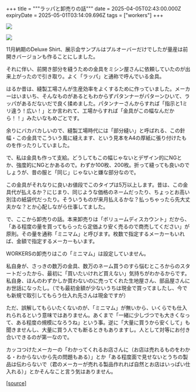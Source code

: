 +++
title = """ラッパと卸売りの話"""
date = 2025-04-05T02:43:00.000Z
expiryDate = 2025-05-01T03:14:09.696Z
tags = ["workers"]
+++
   

[![](https://blogger.googleusercontent.com/img/b/R29vZ2xl/AVvXsEiaF4KDr9LDdH7cTHoInxKJ1tlzSbesKTOXIOl1mzWtTtKPqk-LITmpmzeJS6-z7qJlEy5VX68RbSf4Jad2dSPcA0fRETNxDMfx2hWASPnj97Cnci9NJAM9rx5wezoISD-TyIsCah68VyIdnDNZ1KHE8wHoGJWVnAGBYIJmMBLYn-lUzJpAtjdtexrxAqc/s320/L1000380.JPG)](https://blogger.googleusercontent.com/img/b/R29vZ2xl/AVvXsEiaF4KDr9LDdH7cTHoInxKJ1tlzSbesKTOXIOl1mzWtTtKPqk-LITmpmzeJS6-z7qJlEy5VX68RbSf4Jad2dSPcA0fRETNxDMfx2hWASPnj97Cnci9NJAM9rx5wezoISD-TyIsCah68VyIdnDNZ1KHE8wHoGJWVnAGBYIJmMBLYn-lUzJpAtjdtexrxAqc/s9520/L1000380.JPG)

  

[![](https://blogger.googleusercontent.com/img/b/R29vZ2xl/AVvXsEgMYRVaoKl4J4S6KP-1_lAo8N47HiGAahpOkzKXJHcACnrxUl64gh8OWwWonxz5r9GVi_7YldOtoIA7nbUhXRvAzMA4qSFbl-bl5yOiNJwayFUeTXwbUDUjxpUl_4tunrEtTN3qg2pNuXMmboLVrWWIsv3DfZYKtD0hqcM6kbLixQhbYf6EBIfylociOZM/s320/L1000379.JPG)](https://blogger.googleusercontent.com/img/b/R29vZ2xl/AVvXsEgMYRVaoKl4J4S6KP-1_lAo8N47HiGAahpOkzKXJHcACnrxUl64gh8OWwWonxz5r9GVi_7YldOtoIA7nbUhXRvAzMA4qSFbl-bl5yOiNJwayFUeTXwbUDUjxpUl_4tunrEtTN3qg2pNuXMmboLVrWWIsv3DfZYKtD0hqcM6kbLixQhbYf6EBIfylociOZM/s9520/L1000379.JPG)

  

11月納期のDeluxe Shirt、展示会サンプルはプルオーバーだけでしたが量産は前開きバージョンも作ることにしました。

それに伴い、前開き部分を縫うための金具をミシン屋さんに依頼していたのが出来上がったので引き取り。よく「ラッパ」と通称で呼んでいる金具。

はるか昔は、縫製工場さんが生産効率をよくするために作っていました。メーカーはいまいち、そんなものがあるともわからずパタンナーがパターンひいて、ラッパがあるだないだで良く揉めました。パタンナーさんからすれば「指示と1ミリ違う！広い！」とか言われて、工場からすれば「金具がこの幅なんだから！！」みたいなもめごとです。

余りにバカバカしいので、縫製工場時代には「部分縫い」と呼ばれる、この針幅・この金具でこういう風に縫えます、という見本をA4の厚紙に張り付けたものを作ったりしていました。

で、私は金具も作って支給。どうしてもこの幅じゃないとデザイン的にNGとか、強度的にNGとかあるので。わずか100枚、200枚。折って縫っても良いのでしょうが、昔の服と「同じ」じゃないと嫌な部分なので。

この金具がそれなりに良いお値段でこのタイプは5万以上します。昔は、この金具代が払えるか？にじまり、同じような価格のネームだったり、ちょっとお高い別注の紙袋代だったり。そういうものが来月払えるかな？払っちゃったら先大丈夫かな？とか心配しながら仕事してました。

  

で、ここから卸売りの話。本来卸売りは「ボリュームディスカウント」だから、「ある程度の量を買ってもらったら定価より安く売るので商売してください」が原則。その量を通称「ミニマム」と呼びます。枚数で指定するメーカーもいれば、金額で指定するメーカーもいます。

WORKERSの卸売りはこの「ミニマム」は設定していません。

私自身が、さっきの数万の金具、数万のネーム買うのすら悩むところからのスタートだったから、最初に「買いたいけれど買えない」気持ちがわかるからです。私自身、ほんのわずかしか買わないのに売ってくれた生地屋さん、部品屋さんにお世話になったし。（でも最初金額が少ないうちは現金で買ってましたし、今でも新規で取引してもらう仕入れ先さんは現金ですが）

  

ただ、誤解してもらいたくないのが、「ミニマム」が無いから、いくらでも仕入れられるという意味ではありません。あくまで「一緒に少しづつでも大きくなって、ある程度の規模になろうね」という事。逆に「大量に買うから安くして」も聞きませんし、大量に買う人でも断るときもありますし。人として対等にお付き合いできるのが第一なので。

カッコつけたメーカーの「わかってくれるお店さんに（お店は売れるものをわかる・わからないから先の問題もある）」とか「ある程度面で見せないとうちの製品は伝わらないで（君のメーカーが売れる製品作れれば自然とお店はいっぱい仕入れる）」とかそんなこと言う気はありません。

[[source]](https://eworkers.blogspot.com/2025/04/blog-post.html)
